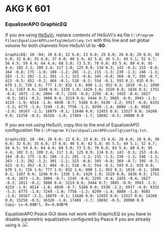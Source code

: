 # AKG K 601
### EqualizerAPO GraphicEQ
If you are using [HeSuVi](https://sourceforge.net/projects/hesuvi/), replace contents of HeSuVi's eq file `C:\Program Files\EqualizerAPO\config\HeSuVi\eq.txt` with this line and set global volume for both channels from HeSuVi UI to **-60**.
```
GraphicEQ: 10 -84; 20 6.0; 22 6.0; 23 6.0; 25 6.0; 26 6.0; 28 6.0; 30 6.0; 32 6.0; 35 6.0; 37 6.0; 40 5.9; 42 5.8; 45 5.5; 49 5.1; 52 4.7; 56 4.5; 59 4.4; 64 4.4; 68 5.0; 73 5.9; 78 6.0; 83 5.4; 89 4.9; 95 4.4; 102 3.3; 109 2.4; 117 1.8; 125 0.9; 134 0.3; 143 -0.3; 153 -0.8; 164 -0.8; 175 -1.0; 188 -1.2; 201 -1.2; 215 -1.3; 230 -1.3; 246 -1.3; 263 -1.3; 282 -1.2; 301 -1.1; 323 -0.8; 345 -0.8; 369 -0.7; 395 -0.7; 423 -0.5; 452 -0.2; 484 -0.1; 518 -0.3; 554 -0.1; 593 0.2; 635 0.9; 679 1.3; 726 1.6; 777 1.9; 832 1.6; 890 1.1; 952 0.3; 1019 -0.1; 1090 0.1; 1167 0.6; 1248 0.9; 1336 1.0; 1429 1.0; 1529 0.8; 1636 0.5; 1751 -0.4; 1873 -1.0; 2004 -0.7; 2145 -0.6; 2295 -0.4; 2455 -0.4; 2627 -0.3; 2811 -0.2; 3008 0.4; 3219 0.6; 3444 0.7; 3685 -0.9; 3943 -1.3; 4219 -1.9; 4514 -1.8; 4830 -0.7; 5168 0.0; 5530 -2.2; 5917 -6.0; 6331 -5.3; 6775 -1.6; 7249 -1.0; 7756 -1.2; 8299 -1.4; 8880 -1.8; 9502 -2.6; 10167 -2.1; 10879 -0.1; 11640 0.0; 12455 0.0; 13327 0.0; 14260 0.0; 15258 -0.5; 16326 -1.8; 17469 -1.7; 18692 -0.5; 20000 0.0
```
If you are not using HeSuVi, copy this to the end of EqualizerAPO configuration file `C:\Program Files\EqualizerAPO\config\config.txt`.
```
GraphicEQ: 10 -84; 20 6.0; 22 6.0; 23 6.0; 25 6.0; 26 6.0; 28 6.0; 30 6.0; 32 6.0; 35 6.0; 37 6.0; 40 5.9; 42 5.8; 45 5.5; 49 5.1; 52 4.7; 56 4.5; 59 4.4; 64 4.4; 68 5.0; 73 5.9; 78 6.0; 83 5.4; 89 4.9; 95 4.4; 102 3.3; 109 2.4; 117 1.8; 125 0.9; 134 0.3; 143 -0.3; 153 -0.8; 164 -0.8; 175 -1.0; 188 -1.2; 201 -1.2; 215 -1.3; 230 -1.3; 246 -1.3; 263 -1.3; 282 -1.2; 301 -1.1; 323 -0.8; 345 -0.8; 369 -0.7; 395 -0.7; 423 -0.5; 452 -0.2; 484 -0.1; 518 -0.3; 554 -0.1; 593 0.2; 635 0.9; 679 1.3; 726 1.6; 777 1.9; 832 1.6; 890 1.1; 952 0.3; 1019 -0.1; 1090 0.1; 1167 0.6; 1248 0.9; 1336 1.0; 1429 1.0; 1529 0.8; 1636 0.5; 1751 -0.4; 1873 -1.0; 2004 -0.7; 2145 -0.6; 2295 -0.4; 2455 -0.4; 2627 -0.3; 2811 -0.2; 3008 0.4; 3219 0.6; 3444 0.7; 3685 -0.9; 3943 -1.3; 4219 -1.9; 4514 -1.8; 4830 -0.7; 5168 0.0; 5530 -2.2; 5917 -6.0; 6331 -5.3; 6775 -1.6; 7249 -1.0; 7756 -1.2; 8299 -1.4; 8880 -1.8; 9502 -2.6; 10167 -2.1; 10879 -0.1; 11640 0.0; 12455 0.0; 13327 0.0; 14260 0.0; 15258 -0.5; 16326 -1.8; 17469 -1.7; 18692 -0.5; 20000 0.0
Copy: L=-6.0dB*l, R=-6.0dB*R
```
EqualizerAPO Peace GUI does not work with GraphicEQ so you have to disable parametric equalization configured by Peace if you are already using it.
![](https://raw.githubusercontent.com/jaakkopasanen/AutoEq/master/results/Sonoma%20Model%20One/headphoncecom/onear/AKG%20K%20601/AKG%20K%20601.png)
